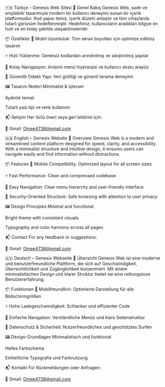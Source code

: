 🇹🇷 Türkçe – Genesis Web Sitesi
🧩 Genel Bakış
Genesis Web, sade ve erişilebilir tasarımıyla modern bir kullanıcı deneyimi sunan bir içerik platformudur. Kod yapısı temiz, içerik düzeni anlaşılır ve tüm cihazlarda tutarlı görünüm hedeflenmiştir. Hedefimiz; kullanıcıların aradıkları bilgiye en hızlı ve en kolay şekilde ulaşabilmeleridir.

📦 Özellikler
📱 Mobil Uyumluluk: Tüm ekran boyutları için optimize edilmiş tasarım

⚡ Hızlı Yüklenme: Gereksiz kodlardan arındırılmış ve sıkıştırılmış yapılar

🧭 Kolay Navigasyon: Anlamlı menü hiyerarşisi ve kullanıcı dostu arayüz

🔐 Güvenlik Odaklı Yapı: Veri gizliliği ve güvenli tarama deneyimi

🖼️ Tasarım İlkeleri
Minimalist & işlevsel

Aydınlık temalı

Tutarlı yazı tipi ve renk kullanımı

📬 İletişim
Her türlü öneri veya geri bildirim için:

📧 Gmail: Omee4738@gmail.com

🇬🇧 English – Genesis Website
🧩 Overview
Genesis Web is a modern and streamlined content platform designed for speed, clarity, and accessibility. With a minimalist structure and intuitive design, it ensures users can navigate easily and find information without distractions.

📦 Features
📱 Mobile Compatibility: Optimized layout for all screen sizes

⚡ Fast Performance: Clean and compressed codebase

🧭 Easy Navigation: Clear menu hierarchy and user-friendly interface

🔐 Security-Oriented Structure: Safe browsing with attention to user privacy

🖼️ Design Principles
Minimal and functional

Bright theme with consistent visuals

Typography and color harmony across all pages

📬 Contact
For any feedback or suggestions:

📧 Gmail: Omee4738@gmail.com

🇩🇪 Deutsch – Genesis Webseite
🧩 Übersicht
Genesis Web ist eine moderne und benutzerfreundliche Plattform, die sich auf Geschwindigkeit, Übersichtlichkeit und Zugänglichkeit konzentriert. Mit einem minimalistischen Design und klarer Struktur bietet sie eine reibungslose Benutzererfahrung.

📦 Funktionen
📱 Mobilfreundlich: Optimierte Darstellung für alle Bildschirmgrößen

⚡ Hohe Ladegeschwindigkeit: Schlanker und effizienter Code

🧭 Einfache Navigation: Verständliche Menüs und klare Seitenstruktur

🔐 Datenschutz & Sicherheit: Nutzerfreundliches und geschütztes Surfen

🖼️ Design-Grundlagen
Minimalistisch und funktional

Helles Farbschema

Einheitliche Typografie und Farbnutzung

📬 Kontakt
Für Rückmeldungen oder Anfragen:

📧 Gmail: Omee4738@gmail.com
